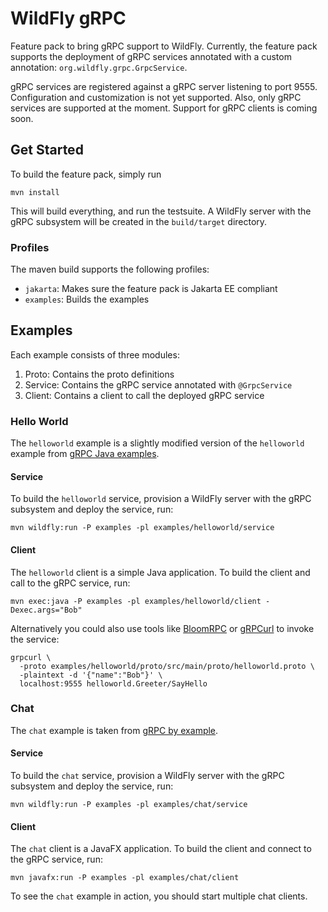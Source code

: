 # WildFly gRPC

Feature pack to bring gRPC support to WildFly. Currently, the feature pack supports the deployment of gRPC services annotated with a custom annotation: `org.wildfly.grpc.GrpcService`. 

gRPC services are registered against a gRPC server listening to port 9555. Configuration and customization is not yet supported. Also, only gRPC services are supported at the moment. Support for gRPC clients is coming soon.

## Get Started

To build the feature pack, simply run

```shell
mvn install
```

This will build everything, and run the testsuite. A WildFly server with the gRPC subsystem will be created in
the `build/target` directory.

### Profiles

The maven build supports the following profiles:

- `jakarta`: Makes sure the feature pack is Jakarta EE compliant
- `examples`: Builds the examples

## Examples

Each example consists of three modules:

1. Proto: Contains the proto definitions 
2. Service: Contains the gRPC service annotated with `@GrpcService`
3. Client: Contains a client to call the deployed gRPC service

### Hello World

The `helloworld` example is a slightly modified version of the `helloworld` example from [gRPC Java examples](https://github.com/grpc/grpc-java/tree/master/examples).

#### Service

To build the `helloworld` service, provision a WildFly server with the gRPC subsystem and deploy the service, run:

```shell
mvn wildfly:run -P examples -pl examples/helloworld/service
```

#### Client

The `helloworld` client is a simple Java application. To build the client and call to the gRPC service, run:

```shell
mvn exec:java -P examples -pl examples/helloworld/client -Dexec.args="Bob"
```

Alternatively you could also use tools like [BloomRPC](https://github.com/uw-labs/bloomrpc)
or [gRPCurl](https://github.com/fullstorydev/grpcurl) to invoke the service:

```shell
grpcurl \
  -proto examples/helloworld/proto/src/main/proto/helloworld.proto \
  -plaintext -d '{"name":"Bob"}' \
  localhost:9555 helloworld.Greeter/SayHello
```

### Chat

The `chat` example is taken from [gRPC by example](https://github.com/saturnism/grpc-by-example-java). 

#### Service

To build the `chat` service, provision a WildFly server with the gRPC subsystem and deploy the service, run:

```shell
mvn wildfly:run -P examples -pl examples/chat/service
```

#### Client

The `chat` client is a JavaFX application. To build the client and connect to the gRPC service, run:

```shell
mvn javafx:run -P examples -pl examples/chat/client
```

To see the `chat` example in action, you should start multiple chat clients. 
